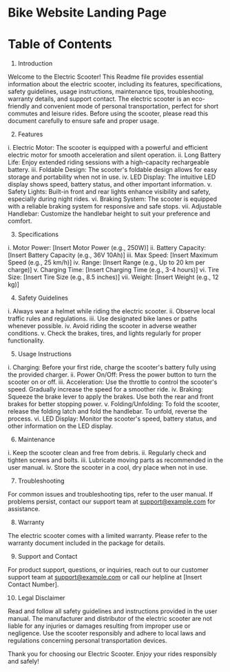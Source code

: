 # Bike Website Landing Page

# Table of Contents

1. Introduction

Welcome to the Electric Scooter! This Readme file provides essential information about the electric scooter, including its features, specifications, safety guidelines, usage instructions, maintenance tips, troubleshooting, warranty details, and support contact.
The electric scooter is an eco-friendly and convenient mode of personal transportation, perfect for short commutes and leisure rides. Before using the scooter, please read this document carefully to ensure safe and proper usage.

2. Features

i. Electric Motor: The scooter is equipped with a powerful and efficient electric motor for smooth acceleration and silent operation.
ii. Long Battery Life: Enjoy extended riding sessions with a high-capacity rechargeable battery.
iii. Foldable Design: The scooter's foldable design allows for easy storage and portability when not in use.
iv. LED Display: The intuitive LED display shows speed, battery status, and other important information.
v. Safety Lights: Built-in front and rear lights enhance visibility and safety, especially during night rides.
vi. Braking System: The scooter is equipped with a reliable braking system for responsive and safe stops.
vii. Adjustable Handlebar: Customize the handlebar height to suit your preference and comfort.

3. Specifications

i. Motor Power: [Insert Motor Power (e.g., 250W)]
ii. Battery Capacity: [Insert Battery Capacity (e.g., 36V 10Ah)]
iii. Max Speed: [Insert Maximum Speed (e.g., 25 km/h)]
iv. Range: [Insert Range (e.g., Up to 20 km per charge)]
v. Charging Time: [Insert Charging Time (e.g., 3-4 hours)]
vi. Tire Size: [Insert Tire Size (e.g., 8.5 inches)]
vii. Weight: [Insert Weight (e.g., 12 kg)]

4. Safety Guidelines

i. Always wear a helmet while riding the electric scooter.
ii. Observe local traffic rules and regulations.
iii. Use designated bike lanes or paths whenever possible.
iv. Avoid riding the scooter in adverse weather conditions.
v. Check the brakes, tires, and lights regularly for proper functionality.

5. Usage Instructions

i. Charging: Before your first ride, charge the scooter's battery fully using the provided charger.
ii. Power On/Off: Press the power button to turn the scooter on or off.
iii. Acceleration: Use the throttle to control the scooter's speed. Gradually increase the speed for a smoother ride.
iv. Braking: Squeeze the brake lever to apply the brakes. Use both the rear and front brakes for better stopping power.
v. Folding/Unfolding: To fold the scooter, release the folding latch and fold the handlebar. To unfold, reverse the process.
vi. LED Display: Monitor the scooter's speed, battery status, and other information on the LED display.

6. Maintenance

i. Keep the scooter clean and free from debris.
ii. Regularly check and tighten screws and bolts.
iii. Lubricate moving parts as recommended in the user manual.
iv. Store the scooter in a cool, dry place when not in use.

7. Troubleshooting

For common issues and troubleshooting tips, refer to the user manual. If problems persist, contact our support team at support@example.com for assistance.

8. Warranty

The electric scooter comes with a limited warranty. Please refer to the warranty document included in the package for details.

9. Support and Contact

For product support, questions, or inquiries, reach out to our customer support team at support@example.com or call our helpline at [Insert Contact Number].

10. Legal Disclaimer

Read and follow all safety guidelines and instructions provided in the user manual. The manufacturer and distributor of the electric scooter are not liable for any injuries or damages resulting from improper use or negligence. Use the scooter responsibly and adhere to local laws and regulations concerning personal transportation devices.

Thank you for choosing our Electric Scooter. Enjoy your rides responsibly and safely!